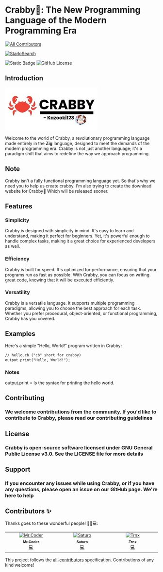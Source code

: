 # Crabby🦀: The New Programming Language of the Modern Programming Era
<!-- ALL-CONTRIBUTORS-BADGE:START - Do not remove or modify this section -->
[![All Contributors](https://img.shields.io/badge/all_contributors-2-orange.svg?style=flat-square)](#contributors-)
<!-- ALL-CONTRIBUTORS-BADGE:END -->

[![StarloSearch](https://avatars.githubusercontent.com/u/139462470?s=48&v=4)](https://github.com/Kazooki123/starlosearch.git)

![Static Badge](https://img.shields.io/badge/zig-%23F7A41D?style=for-the-badge&logo=zig&logoColor=%23F7A41D&labelColor=black)
![GitHub License](https://img.shields.io/github/license/Kazooki123/crabby?style=for-the-badge&logo=gnu&logoColor=%23A42E2B)

## Introduction

![Logo](https://github.com/Kazooki123/crabby/blob/main/examples/crabbylogo.jpg)

Welcome to the world of Crabby, a revolutionary programming language made entirely in the **Zig** language, designed to meet the demands of the modern programming era. Crabby is not just another language; it's a paradigm shift that aims to redefine the way we approach programming.

## Note

Crabby isn't a fully functional programming language yet. So that's why we need you to help us create crabby. I'm also trying to create the download website for Crabby🦀 Which will be released sooner.

## Features

### Simplicity

Crabby is designed with simplicity in mind. It's easy to learn and understand, making it perfect for beginners. Yet, it's powerful enough to handle complex tasks, making it a great choice for experienced developers as well.

### Efficiency

Crabby is built for speed. It's optimized for performance, ensuring that your programs run as fast as possible. With Crabby, you can focus on writing great code, knowing that it will be executed efficiently.

### Versatility

Crabby is a versatile language. It supports multiple programming paradigms, allowing you to choose the best approach for each task. Whether you prefer procedural, object-oriented, or functional programming, Crabby has you covered.

## Examples

Here's a simple "Hello, World!" program written in Crabby:

```crabby
// hello.cb ("cb" short for crabby)
output.print("Hello, World!");
```

### Notes

output.print = Is the syntax for printing the hello world.

## Contributing

### We welcome contributions from the community. If you'd like to contribute to Crabby, please read our contributing guidelines

## License

### Crabby is open-source software licensed under GNU General Public License v3.0. See the LICENSE file for more details

## Support

### If you encounter any issues while using Crabby, or if you have any questions, please open an issue on our GitHub page. We're here to help

## Contributors ✨

Thanks goes to these wonderful people! 👨‍💻💻:

<!-- ALL-CONTRIBUTORS-LIST:START - Do not remove or modify this section -->
<!-- prettier-ignore-start -->
<!-- markdownlint-disable -->
<table>
  <tbody>
    <tr>
      <td align="center" valign="top" width="14.28%"><a href="https://github.com/Satvik-2727"><img src="https://avatars.githubusercontent.com/u/87568817?v=4?s=100" width="100px;" alt="Mr.Coder"/><br /><sub><b>Mr.Coder</b></sub></a><br /><a href="https://github.com/Kazooki123/crabby/commits?author=Satvik-2727" title="Code">💻</a></td>
      <td align="center" valign="top" width="14.28%"><a href="https://github.com/Scarleyegaming"><img src="https://avatars.githubusercontent.com/u/93965392?v=4?s=100" width="100px;" alt="Saturo"/><br /><sub><b>Saturo</b></sub></a><br /><a href="https://github.com/Kazooki123/crabby/commits?author=Scarleyegaming" title="Code">💻</a></td>
      <td align="center" valign="top" width="14.28%"><a href="https://tiramify.dev"><img src="https://avatars.githubusercontent.com/u/94789999?v=4?s=100" width="100px;" alt="Trnx"/><br /><sub><b>Trnx</b></sub></a><br /><a href="https://github.com/Kazooki123/crabby/commits?author=trnxdev" title="Code">💻</a></td>
    </tr>
  </tbody>
</table>

<!-- markdownlint-restore -->
<!-- prettier-ignore-end -->

<!-- ALL-CONTRIBUTORS-LIST:END -->

This project follows the [all-contributors](https://github.com/all-contributors/all-contributors) specification. Contributions of any kind welcome!
